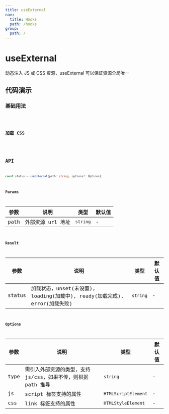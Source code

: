 ```yaml
---
title: useExternal
nav:
  title: Hooks
  path: /hooks
group:
  path: /
---
```


# useExternal

动态注入 JS 或 CSS 资源，useExternal 可以保证资源全局唯一

## 代码演示

### 基础用法

<code src="./demo/demo01.tsx" />

### 加载 CSS

<code src="./demo/demo02.tsx" />

## API

```ts
const status = useExternal(path: string, options?: Options);
```

### Params

| 参数 | 说明                                                 | 类型     | 默认值 |
|------|------------------------------------------------------|----------|--------|
| path | 外部资源 url 地址 | `string` | -      |

### Result

| 参数 | 说明                                                 | 类型     | 默认值 |
|------|------------------------------------------------------|----------|--------|
| status | 加载状态，unset(未设置), loading(加载中), ready(加载完成), error(加载失败) | `string` | -      |

### Options

| 参数 | 说明                                                 | 类型     | 默认值 |
|------|------------------------------------------------------|----------|--------|
| type | 需引入外部资源的类型，支持 js/css，如果不传，则根据 path 推导 | `string` | -      |
| js | script 标签支持的属性 | `HTMLScriptElement` | -      |
| css | link 标签支持的属性 | `HTMLStyleElement` | -      |
